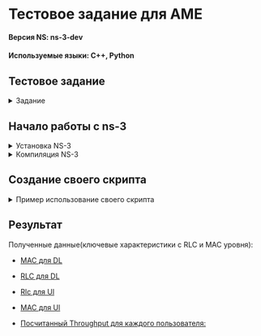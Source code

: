 
# Тестовое задание для AME
#### Версия NS: ns-3-dev
#### Используемые языки: C++, Python

## Тестовое задание
<details><summary>Задание</summary>

**Основное задание**
* Установить NS-3 и скомпилировать.
* С помощью документации NS-3 сделать минимальный LTE сценарий:

    * Есть eNB и два абонента.
    * Траффик Full Buffer (пакеты идут в обе стороны бесконечно).
    * В LTE модуле сконфигурирован планировщик пакетов pf-ff-mac-scheduler.
    * В LTE модуле сконфигурирован вывод ключевых характеристик с Rlc и MAC уровня.
  
* Запустить сценарий и получить вывод ключевых характеристик.

**Основное задание**
Написать скрипт, который по полученному выводу ключевых характеристик с Rlc уровня 
посчитает Throughput в DL и в UL для каждого пользователя отдельно и выведет его на экран.

</details>

## Начало работы с ns-3
<details><summary> Установка NS-3</summary>
  
* Нужно склонировать репозиторй из Github:
```Shell
 git clone https://gitlab.com/nsnam/ns-3-dev.git
 ```

* Перемещаемся в папку с ns-3:
```Shell
cd ns-3-dev
```

</details>

<details><summary>Компиляция NS-3</summary>
  
* Необходимо ввести следующую команду в корневом каталоге для того, чтобы настроить сборку ns-3 с включением примеров  и тестов
```Shell
./ns3 configure --enable-examples --enable-tests
```
* Затем собираем проект ns-3:
```Shell
./ns3 build
```
* После завершения запускаем тесты, чтобы проверить свой билд:
```Shell
 ./test.py
```

</details>

## Создание своего скрипта
<details><summary> Пример использование своего скрипта</summary>

* Создаем свой файл в папке scratch. Запускаем командой:

```Shell
./ns3 run lte_scenario.cc
```
</details>

## Результат

Полученные данные(ключевые характеристики с RLC и MAC уровня):
* [MAC для DL](https://github.com/MargQ/ns3_YADRO/blob/master/DlMacStats.txt)
* [RLC для DL](https://github.com/MargQ/ns3_YADRO/blob/master/DlRlcStats.txt)
* [Rlc для Ul](https://github.com/MargQ/ns3_YADRO/blob/master/UlRlcStats.txt)
* [MAC для Ul](https://github.com/MargQ/ns3_YADRO/blob/master/UlMacStats.txt)

* [Посчитанный Throughput для каждого пользователя:](https://github.com/MargQ/ns3_YADRO/blob/master/thrpt.png)
